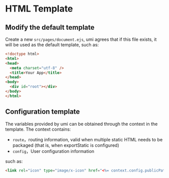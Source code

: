 # HTML Template


## Modify the default template

Create a new `src/pages/document.ejs`, umi agrees that if this file exists, it will be used as the default template, such as:

```html
<!doctype html>
<html>
<head>
  <meta charset="utf-8" />
  <title>Your App</title>
</head>
<body>
  <div id="root"></div>
</body>
</html>
```

## Configuration template

The variables provided by umi can be obtained through the context in the template. The context contains:

* `route`，routing information, valid when multiple static HTML needs to be packaged (that is, when exportStatic is configured)
* `config`，User configuration information

such as:

```html
<link rel="icon" type="image/x-icon" href="<%= context.config.publicPath %>favicon.png" />
```
